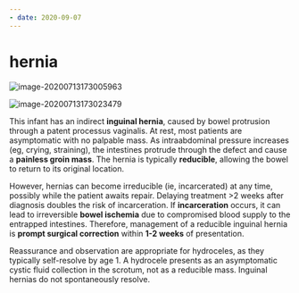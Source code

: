 ```yaml
---
- date: 2020-09-07
---
```


# hernia

<!-- children inguinal hernia management -->

![image-20200713173005963](https://photos.thisispiggy.com/file/wikiFiles/image-20200713173005963.png)

![image-20200713173023479](https://photos.thisispiggy.com/file/wikiFiles/image-20200713173023479.png)

This infant has an indirect **inguinal hernia**, caused by bowel protrusion through a patent processus vaginalis.  At rest, most patients are asymptomatic with no palpable mass. As  intraabdominal pressure increases (eg, crying, straining), the  intestines protrude through the defect and cause a **painless groin mass**. The hernia is typically **reducible**, allowing the bowel to return to its original location.

However, hernias can become irreducible (ie, incarcerated) at any time, possibly while the patient awaits repair. Delaying treatment >2 weeks after  diagnosis doubles the risk of incarceration. If **incarceration** occurs, it can lead to irreversible **bowel ischemia** due to compromised blood supply to the entrapped intestines. Therefore, management of a reducible inguinal hernia is **prompt surgical correction** within **1-2 weeks** of presentation.

Reassurance and observation are appropriate for hydroceles, as they typically self-resolve by age 1. A hydrocele presents as an  asymptomatic cystic fluid collection in the scrotum, not as a reducible  mass. Inguinal hernias do not spontaneously resolve.
